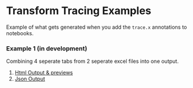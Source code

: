 
# Transform Tracing Examples

Example of what gets generated when you add the `trace.x` annotations to notebooks.

### Example 1 (in development)

Combining 4 seperate tabs from 2 seperate excel files into one output.

1. [Html Output & previews](ilch-combined-dataset.html)
2. [Json Output](ilch-combined-dataset.json)
